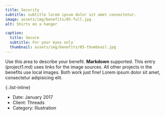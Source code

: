 ```yaml
---
title: Security
subtitle: subtitle lorem ipsum dolor sit amet consectetur.
image: assets/img/benefits/05-full.jpg
alt: Shirts on a hanger

caption:
  title: Secure
  subtitle: For your eyes only
  thumbnail: assets/img/benefits/05-thumbnail.jpg
---
```


Use this area to describe your benefit. **Markdown** supported. This entry (project1.md) uses links for the image sources. All other projects in the benefits use local images. Both work just fine! Lorem ipsum dolor sit amet, consectetur adipisicing elit.

{:.list-inline}

- Date: January 2017
- Client: Threads
- Category: Illustration
